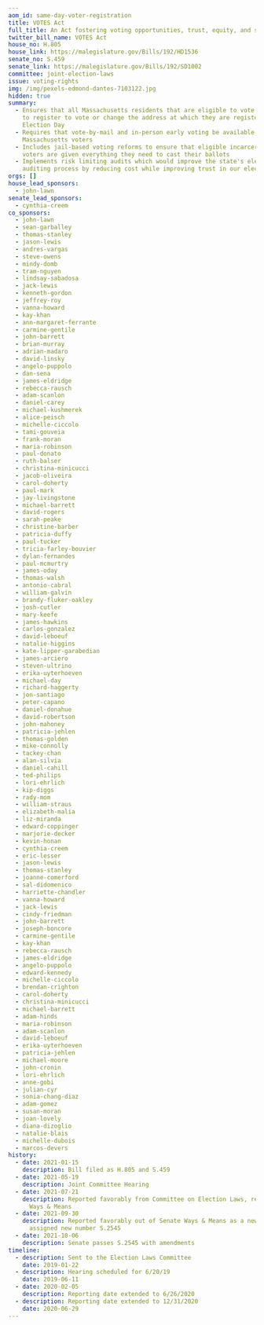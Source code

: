 ```yaml
---
aom_id: same-day-voter-registration
title: VOTES Act
full_title: An Act fostering voting opportunities, trust, equity, and security
twitter_bill_name: VOTES Act
house_no: H.805
house_link: https://malegislature.gov/Bills/192/HD1536
senate_no: S.459
senate_link: https://malegislature.gov/Bills/192/SD1002
committee: joint-election-laws
issue: voting-rights
img: /img/pexels-edmond-dantes-7103122.jpg
hidden: true
summary:
  - Ensures that all Massachusetts residents that are eligible to vote are able
    to register to vote or change the address at which they are registered on
    Election Day
  - Requires that vote-by-mail and in-person early voting be available to all
    Massachusetts voters
  - Includes jail-based voting reforms to ensure that eligible incarcerated
    voters are given everything they need to cast their ballots
  - Implements risk limiting audits which would improve the state's election
    auditing process by reducing cost while improving trust in our elections
orgs: []
house_lead_sponsors:
  - john-lawn
senate_lead_sponsors:
  - cynthia-creem
co_sponsors:
  - john-lawn
  - sean-garballey
  - thomas-stanley
  - jason-lewis
  - andres-vargas
  - steve-owens
  - mindy-domb
  - tram-nguyen
  - lindsay-sabadosa
  - jack-lewis
  - kenneth-gordon
  - jeffrey-roy
  - vanna-howard
  - kay-khan
  - ann-margaret-ferrante
  - carmine-gentile
  - john-barrett
  - brian-murray
  - adrian-madaro
  - david-linsky
  - angelo-puppolo
  - dan-sena
  - james-eldridge
  - rebecca-rausch
  - adam-scanlon
  - daniel-carey
  - michael-kushmerek
  - alice-peisch
  - michelle-ciccolo
  - tami-gouveia
  - frank-moran
  - maria-robinson
  - paul-donato
  - ruth-balser
  - christina-minicucci
  - jacob-oliveira
  - carol-doherty
  - paul-mark
  - jay-livingstone
  - michael-barrett
  - david-rogers
  - sarah-peake
  - christine-barber
  - patricia-duffy
  - paul-tucker
  - tricia-farley-bouvier
  - dylan-fernandes
  - paul-mcmurtry
  - james-oday
  - thomas-walsh
  - antonio-cabral
  - william-galvin
  - brandy-fluker-oakley
  - josh-cutler
  - mary-keefe
  - james-hawkins
  - carlos-gonzalez
  - david-leboeuf
  - natalie-higgins
  - kate-lipper-garabedian
  - james-arciero
  - steven-ultrino
  - erika-uyterhoeven
  - michael-day
  - richard-haggerty
  - jon-santiago
  - peter-capano
  - daniel-donahue
  - david-robertson
  - john-mahoney
  - patricia-jehlen
  - thomas-golden
  - mike-connolly
  - tackey-chan
  - alan-silvia
  - daniel-cahill
  - ted-philips
  - lori-ehrlich
  - kip-diggs
  - rady-mom
  - william-straus
  - elizabeth-malia
  - liz-miranda
  - edward-coppinger
  - marjorie-decker
  - kevin-honan
  - cynthia-creem
  - eric-lesser
  - jason-lewis
  - thomas-stanley
  - joanne-comerford
  - sal-didomenico
  - harriette-chandler
  - vanna-howard
  - jack-lewis
  - cindy-friedman
  - john-barrett
  - joseph-boncore
  - carmine-gentile
  - kay-khan
  - rebecca-rausch
  - james-eldridge
  - angelo-puppolo
  - edward-kennedy
  - michelle-ciccolo
  - brendan-crighton
  - carol-doherty
  - christina-minicucci
  - michael-barrett
  - adam-hinds
  - maria-robinson
  - adam-scanlon
  - david-leboeuf
  - erika-uyterhoeven
  - patricia-jehlen
  - michael-moore
  - john-cronin
  - lori-ehrlich
  - anne-gobi
  - julian-cyr
  - sonia-chang-diaz
  - adam-gomez
  - susan-moran
  - joan-lovely
  - diana-dizoglio
  - natalie-blais
  - michelle-dubois
  - marcos-devers
history:
  - date: 2021-01-15
    description: Bill filed as H.805 and S.459
  - date: 2021-05-19
    description: Joint Committee Hearing
  - date: 2021-07-21
    description: Reported favorably from Committee on Election Laws, referred to
      Ways & Means
  - date: 2021-09-30
    description: Reported favorably out of Senate Ways & Means as a new draft,
      assigned new number S.2545
  - date: 2021-10-06
    description: Senate passes S.2545 with amendments
timeline:
  - description: Sent to the Election Laws Committee
    date: 2019-01-22
  - description: Hearing scheduled for 6/20/19
    date: 2019-06-11
  - date: 2020-02-05
    description: Reporting date extended to 6/26/2020
  - description: Reporting date extended to 12/31/2020
    date: 2020-06-29
---
```

